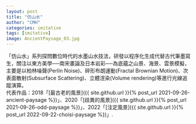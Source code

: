 ```yaml
---
layout: post
title: "仿山水"
author: "CMH"
categories: imitative
tags: [imitative]
image: AncientPaysage_03.jpg
---
```


「仿山水」系列探問數位時代的水墨山水技法，研發以程序化生成代替古代筆墨寫生，關注以東方美學──南宋畫論及日本岩彩──為底蘊之山景、海景、雲景模擬，主要是以柏林噪聲(Perlin Noise)、碎形布朗運動(Fractal Brownian Motion)、次表面散射(Subsurface Scattering)、立體渲染(Volume rendering)等進行光線追蹤演算。  
代表作品：2018「[最古老的風景]({{ site.github.url }}{% post_url 2021-09-26-ancient-paysage %})」、2020「[歧異的風景]({{ site.github.url }}{% post_url 2021-09-26-odd-paysage %})」、2022「[注定風景]({{ site.github.url }}{% post_url 2022-09-22-choisi-paysage %})」.
  
  
  
  
  
